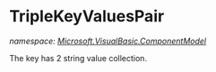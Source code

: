 ﻿# TripleKeyValuesPair
_namespace: [Microsoft.VisualBasic.ComponentModel](./index.md)_

The key has 2 string value collection.





